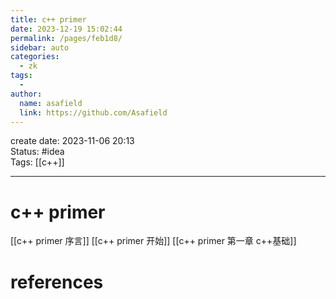 ```yaml
---
title: c++ primer
date: 2023-12-19 15:02:44
permalink: /pages/feb1d8/
sidebar: auto
categories:
  - zk
tags:
  - 
author: 
  name: asafield
  link: https://github.com/Asafield
---
```


create date: 2023-11-06 20:13  
Status: #idea  
Tags: [[c++]]

---

# c++ primer
[[c++ primer 序言]]
[[c++ primer 开始]]
[[c++ primer 第一章 c++基础]]
# references